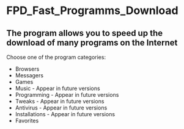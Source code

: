 # FPD_Fast_Programms_Download
## The program allows you to speed up the download of many programs on the Internet

Choose one of the program categories:
* Browsers
* Messagers
* Games
* Music  - Appear in future versions
* Programming  - Appear in future versions
* Tweaks  - Appear in future versions
* Antivirus  - Appear in future versions
* Installations  - Appear in future versions
* Favorites
